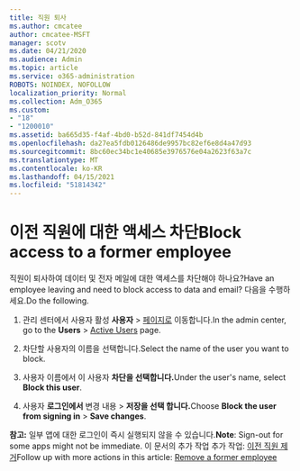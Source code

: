 ```yaml
---
title: 직원 퇴사
ms.author: cmcatee
author: cmcatee-MSFT
manager: scotv
ms.date: 04/21/2020
ms.audience: Admin
ms.topic: article
ms.service: o365-administration
ROBOTS: NOINDEX, NOFOLLOW
localization_priority: Normal
ms.collection: Adm_O365
ms.custom:
- "18"
- "1200010"
ms.assetid: ba665d35-f4af-4bd0-b52d-841df7454d4b
ms.openlocfilehash: da27ea5fdb0126486de9957bc82ef6e8d4a47d93
ms.sourcegitcommit: 8bc60ec34bc1e40685e3976576e04a2623f63a7c
ms.translationtype: MT
ms.contentlocale: ko-KR
ms.lasthandoff: 04/15/2021
ms.locfileid: "51814342"
---
```

# <a name="block-access-to-a-former-employee"></a><span data-ttu-id="0c68a-102">이전 직원에 대한 액세스 차단</span><span class="sxs-lookup"><span data-stu-id="0c68a-102">Block access to a former employee</span></span>

<span data-ttu-id="0c68a-103">직원이 퇴사하여 데이터 및 전자 메일에 대한 액세스를 차단해야 하나요?</span><span class="sxs-lookup"><span data-stu-id="0c68a-103">Have an employee leaving and need to block access to data and email?</span></span> <span data-ttu-id="0c68a-104">다음을 수행하세요.</span><span class="sxs-lookup"><span data-stu-id="0c68a-104">Do the following.</span></span>
  
1. <span data-ttu-id="0c68a-105">관리 센터에서 사용자 활성 **사용자** \> [페이지로](https://go.microsoft.com/fwlink/p/?linkid=834822) 이동합니다.</span><span class="sxs-lookup"><span data-stu-id="0c68a-105">In the admin center, go to the **Users** \> [Active Users](https://go.microsoft.com/fwlink/p/?linkid=834822) page.</span></span>

2. <span data-ttu-id="0c68a-106">차단할 사용자의 이름을 선택합니다.</span><span class="sxs-lookup"><span data-stu-id="0c68a-106">Select the name of the user you want to block.</span></span>

3. <span data-ttu-id="0c68a-107">사용자 이름에서 이 사용자 **차단을 선택합니다.**</span><span class="sxs-lookup"><span data-stu-id="0c68a-107">Under the user's name, select **Block this user**.</span></span>

4. <span data-ttu-id="0c68a-108">사용자 **로그인에서** 변경 내용 \> **저장을 선택 합니다.**</span><span class="sxs-lookup"><span data-stu-id="0c68a-108">Choose **Block the user from signing in** \> **Save changes**.</span></span>

<span data-ttu-id="0c68a-109">**참고:** 일부 앱에 대한 로그인이 즉시 실행되지 않을 수 있습니다.</span><span class="sxs-lookup"><span data-stu-id="0c68a-109">**Note**: Sign-out for some apps might not be immediate.</span></span> <span data-ttu-id="0c68a-110">이 문서의 추가 작업 추가 작업: [이전 직원 제거](https://docs.microsoft.com/microsoft-365/admin/add-users/remove-former-employee)</span><span class="sxs-lookup"><span data-stu-id="0c68a-110">Follow up with more actions in this article: [Remove a former employee](https://docs.microsoft.com/microsoft-365/admin/add-users/remove-former-employee)</span></span>